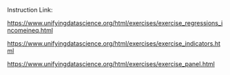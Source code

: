 Instruction Link:

https://www.unifyingdatascience.org/html/exercises/exercise_regressions_incomeineq.html

https://www.unifyingdatascience.org/html/exercises/exercise_indicators.html

https://www.unifyingdatascience.org/html/exercises/exercise_panel.html
